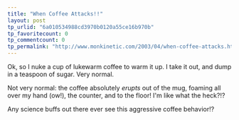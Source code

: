 ```yaml
---
title: "When Coffee Attacks!!"
layout: post
tp_urlid: "6a010534988cd3970b0120a55ce16b970b"
tp_favoritecount: 0
tp_commentcount: 0
tp_permalink: "http://www.monkinetic.com/2003/04/when-coffee-attacks.html"
---
```

Ok, so I nuke a cup of lukewarm coffee to warm it up. I take it out, and dump in a teaspoon of sugar. Very normal.

Not very normal: the coffee absolutely <i>erupts</i> out of the mug, foaming all over my hand (ow!), the counter, and to the floor! I&#39;m like what the heck?!?

Any science buffs out there ever see this aggressive coffee behavior!?
